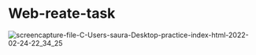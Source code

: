 # Web-reate-task

![screencapture-file-C-Users-saura-Desktop-practice-index-html-2022-02-24-22_34_25](https://user-images.githubusercontent.com/98261745/155570986-cf636853-cbd2-4cbe-a47a-f7410bc3fbeb.png)
